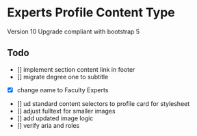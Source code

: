 # Experts Profile Content Type

Version 10 Upgrade compliant with bootstrap 5

## Todo

- [] implement section content link in footer
- [] migrate degree one to subtitle
- [x] change name to Faculty Experts
- [] ud standard content selectors to profile card for stylesheet
- [] adjust fulltext for smaller images
- [] add updated image logic
- [] verify aria and roles
